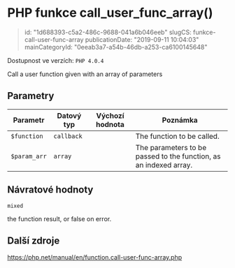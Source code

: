 PHP funkce call_user_func_array()
================================

> id: "1d688393-c5a2-486c-9688-041a6b046eeb"
> slugCS: funkce-call-user-func-array
> publicationDate: "2019-09-11 10:04:03"
> mainCategoryId: "0eeab3a7-a54b-46db-a253-ca6100145648"

Dostupnost ve verzích: `PHP 4.0.4`

Call a user function given with an array of parameters


Parametry
--------------

| Parametr | Datový typ | Výchozí hodnota | Poznámka |
|-----|-----|-----|-----|
| `$function` | `callback` |  | The function to be called. |
| `$param_arr` | `array` |  | The parameters to be passed to the function, as an indexed array. |


Návratové hodnoty
----------------

`mixed`

the function result, or false on error.

Další zdroje
------------

https://php.net/manual/en/function.call-user-func-array.php

